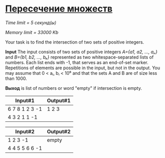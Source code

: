 # [Пересечение множеств](http://acm.mipt.ru/judge/problems.pl?problem=002&lang=en)

_Time limit = 5 секунд(ы)_

_Memory limit = 33000 Kb_

Your task is to find the intersection of two sets of positive integers.

**Input** The input consists of two sets of positive integers *A={a1, a2, ..., aₙ}* and *B={b1, b2, ..., bₖ}* represented as two whitespace-separated lists of numbers. Each list ends with -1, that serves as an end-of-set marker. Repetitions of elements are possible in the input, but not in the output. You may assume that 0 < aᵢ, bᵢ < 10⁶ and that the sets A and B are of size less than 1000.

**Выход** is list of numbers or word "empty" if intersection is empty.


| Input#1        | Output#1 |
|----------------|----------|
| 6 7 8 1 2 3 -1 | 1 2 3    |
| 4 3 2 1 1 -1   |          |


| Input#2        | Output#2 |
|----------------|----------|
| 1 2 3 -1       | empty    |
| 4 4 5 5 6 6 -1 |          |

